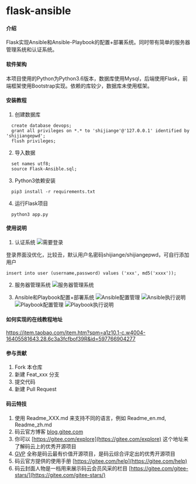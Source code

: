 # flask-ansible

#### 介绍
Flask实现Ansible和Ansible-Playbook的配置+部署系统。同时带有简单的服务器管理系统和认证系统。

#### 软件架构
本项目使用的Python为Python3.6版本，数据库使用Mysql，后端使用Flask，前端框架使用Bootstrap实现。依赖的库较少，数据库未使用框架。


#### 安装教程

1. 创建数据库

```
  create database devops;  
  grant all privileges on *.* to 'shijiange'@'127.0.0.1' identified by 'shijiangepwd';  
  flush privileges;
```

2. 导入数据

```
  set names utf8;  
  source Flask-Ansible.sql;
```

3. Python3依赖安装
```  
  pip3 install -r requirements.txt
```
4. 运行Flask项目
```  
  python3 app.py
```

#### 使用说明

1. 认证系统
![需要登录](https://images.gitee.com/uploads/images/2019/0710/111040_c8e2f6e3_129867.png "认证.png")
  
登录界面没优化，比较丑，默认用户名密码shijiange/shijiangepwd，可自行添加用户
```
insert into user (username,password) values ('xxx', md5('xxxx'));
```
2. 服务器管理系统
![服务器管理系统](https://images.gitee.com/uploads/images/2019/0710/111256_364aa699_129867.png "服务器管理.png")

3. Ansible和Playbook配置+部署系统
![Ansible配置管理](https://images.gitee.com/uploads/images/2019/0710/111415_7c10e8ad_129867.png "Ansible配置管理.png")
![Ansible执行说明](https://images.gitee.com/uploads/images/2019/0710/111449_c7e23e77_129867.png "Ansible执行说明.png")
![Playbook配置管理](https://images.gitee.com/uploads/images/2019/0710/111629_00b26a56_129867.png "Playbook配置管理.png")
![Playbook执行说明](https://images.gitee.com/uploads/images/2019/0710/111704_67af05d0_129867.png "Playbook执行说明.png")

#### 如何实现的在线教程地址
  https://item.taobao.com/item.htm?spm=a1z10.1-c.w4004-16405581643.28.6c3a3fcfbof39R&id=597766904277

#### 参与贡献

1. Fork 本仓库
2. 新建 Feat_xxx 分支
3. 提交代码
4. 新建 Pull Request


#### 码云特技

1. 使用 Readme\_XXX.md 来支持不同的语言，例如 Readme\_en.md, Readme\_zh.md
2. 码云官方博客 [blog.gitee.com](https://blog.gitee.com)
3. 你可以 [https://gitee.com/explore](https://gitee.com/explore) 这个地址来了解码云上的优秀开源项目
4. [GVP](https://gitee.com/gvp) 全称是码云最有价值开源项目，是码云综合评定出的优秀开源项目
5. 码云官方提供的使用手册 [https://gitee.com/help](https://gitee.com/help)
6. 码云封面人物是一档用来展示码云会员风采的栏目 [https://gitee.com/gitee-stars/](https://gitee.com/gitee-stars/)